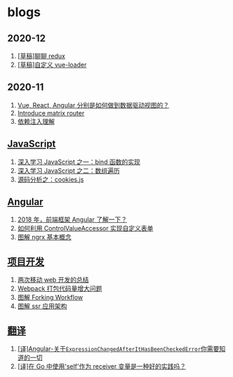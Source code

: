 # blogs

## 2020-12

1.  [[草稿]聊聊 redux](https://github.com/shhdgit/blogs/issues/18)
1.  [[草稿]自定义 vue-loader](https://github.com/shhdgit/blogs/issues/17)

## 2020-11

1.  [Vue, React, Angular 分别是如何做到数据驱动视图的？](https://github.com/shhdgit/blogs/issues/16)
1.  [Introduce matrix router](https://github.com/shhdgit/blogs/issues/15)
1.  [依赖注入理解](https://github.com/shhdgit/blogs/issues/14)

## [JavaScript](https://github.com/shhdgit/blogs/issues?q=is%3Aopen+is%3Aissue+label%3AJavaScript)

1.  [深入学习 JavaScript 之一：bind 函数的实现](https://github.com/shhdgit/blogs/issues/1)
1.  [深入学习 JavaScript 之二：数组遍历](https://github.com/shhdgit/blogs/issues/4)
1.  [源码分析之：cookies.js](https://github.com/shhdgit/blogs/issues/6)

## [Angular](https://github.com/shhdgit/blogs/labels/Angular)

1.  [2018 年，前端框架 Angular 了解一下？](https://github.com/shhdgit/blogs/issues/9)
1.  [如何利用 ControlValueAccessor 实现自定义表单](https://github.com/shhdgit/blogs/issues/11)
1.  [图解 ngrx 基本概念](https://github.com/shhdgit/blogs/issues/13)

## [项目开发](https://github.com/shhdgit/blogs/issues?q=is%3Aissue+is%3Aopen+label%3A%E9%A1%B9%E7%9B%AE%E5%BC%80%E5%8F%91)

1.  [两次移动 web 开发的总结](https://github.com/shhdgit/blogs/issues/2)
1.  [Webpack 打包代码量增大问题](https://github.com/shhdgit/blogs/issues/3)
1.  [图解 Forking Workflow](https://github.com/shhdgit/blogs/issues/10)
1.  [图解 ssr 应用架构](https://github.com/shhdgit/blogs/issues/12)

## [翻译](https://github.com/shhdgit/blogs/labels/%E7%BF%BB%E8%AF%91)

1.  [[译]Angular-关于`ExpressionChangedAfterItHasBeenCheckedError`你需要知道的一切](https://github.com/shhdgit/blogs/issues/7)
1.  [[译]在 Go 中使用'self'作为 receiver 变量是一种好的实践吗？](https://github.com/shhdgit/blogs/issues/8)
